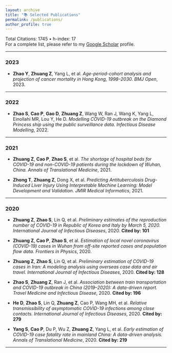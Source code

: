 ```yaml
---
layout: archive
title: "📚 Selected Publications"
permalink: /publications/
author_profile: true
---
```



Total Citations: 1745 • h-index: 17  
For a complete list, please refer to my [Google Scholar](https://scholar.google.com/citations?user=7U69CCYAAAAJ&hl=en&oi=ao) profile.

---

### **2023**

- **Zhao Y**, **Zhuang Z**, Yang L, et al. *Age-period-cohort analysis and projection of cancer mortality in Hong Kong, 1998–2030.* *BMJ Open*, 2023.

---

### **2022**

- **Zhao S**, **Cao P**, **Gao D**, **Zhuang Z**, Wang W, Ran J, Wang K, Yang L, Einollahi MR, Lou Y, He D. *Modelling COVID-19 outbreak on the Diamond Princess ship using the public surveillance data.* *Infectious Disease Modelling*, 2022.

---

### **2021**

- **Zhuang Z**, **Cao P**, **Zhao S**, et al. *The shortage of hospital beds for COVID-19 and non-COVID-19 patients during the lockdown of Wuhan, China.* *Annals of Translational Medicine*, 2021.

- **Zhong T**, **Zhuang Z**, Dong X, et al. *Predicting Antituberculosis Drug-Induced Liver Injury Using Interpretable Machine Learning: Model Development and Validation.* *JMIR Medical Informatics*, 2021.

---

### **2020**

- **Zhuang Z**, **Zhao S**, Lin Q, et al. *Preliminary estimates of the reproduction number of COVID-19 in Republic of Korea and Italy by March 5, 2020.* *International Journal of Infectious Diseases*, 2020. **Cited by: 101**

- **Zhuang Z**, **Cao P**, **Zhao S**, et al. *Estimation of local novel coronavirus (COVID-19) cases in Wuhan from off-site reported cases and population flow data.* *Frontiers in Physics*, 2020.

- **Zhuang Z**, **Zhao S**, Lin Q, et al. *Preliminary estimation of COVID-19 cases in Iran: A modeling analysis using overseas case data and air travel.* *International Journal of Infectious Diseases*, 2020. **Cited by: 128**

- **Zhao S**, **Zhuang Z**, Ran J, et al. *Association between train transportation and COVID-19 outbreak in China (2019–2020): A data-driven report.* *Travel Medicine and Infectious Disease*, 2020. **Cited by: 196**

- **He D**, **Zhao S**, Lin Q, **Zhuang Z**, Cao P, Wang MH, et al.  *Relative transmissibility of asymptomatic COVID-19 infections among close contacts.* *International Journal of Infectious Diseases*, 2020. **Cited by: 279**

- **Yang S**, **Cao P**, Du P, Wu Z, **Zhuang Z**, Yang L, et al. *Early estimation of COVID-19 case fatality rate in mainland China: A data-driven analysis.* *Annals of Translational Medicine*, 2020. **Cited by: 219**

---

